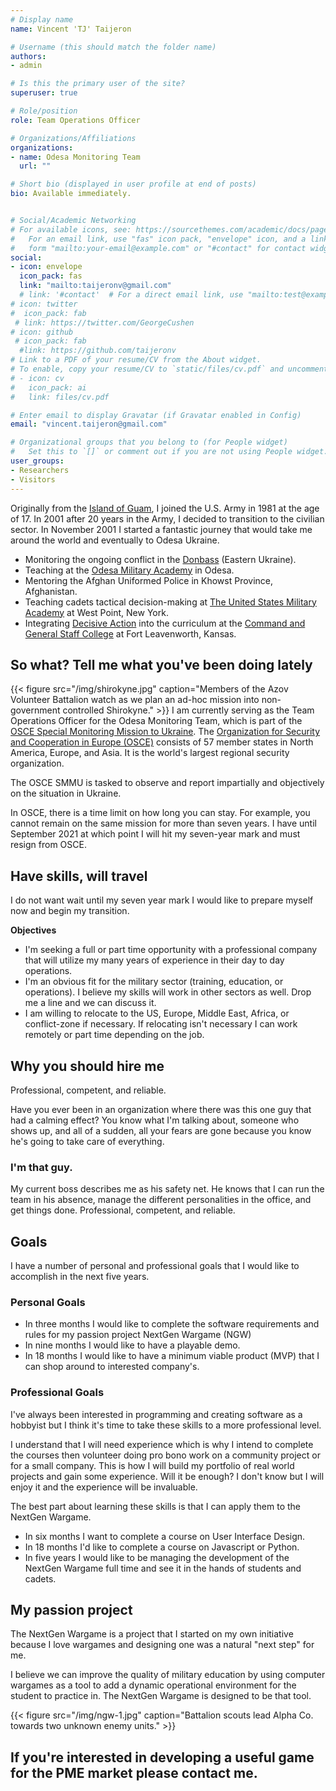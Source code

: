 ```yaml
---
# Display name
name: Vincent 'TJ' Taijeron

# Username (this should match the folder name)
authors:
- admin

# Is this the primary user of the site?
superuser: true

# Role/position
role: Team Operations Officer

# Organizations/Affiliations
organizations:
- name: Odesa Monitoring Team
  url: ""

# Short bio (displayed in user profile at end of posts)
bio: Available immediately.


# Social/Academic Networking
# For available icons, see: https://sourcethemes.com/academic/docs/page-builder/#icons
#   For an email link, use "fas" icon pack, "envelope" icon, and a link in the
#   form "mailto:your-email@example.com" or "#contact" for contact widget.
social:
- icon: envelope
  icon_pack: fas
  link: "mailto:taijeronv@gmail.com"
  # link: '#contact'  # For a direct email link, use "mailto:test@example.org".
# icon: twitter
#  icon_pack: fab
 # link: https://twitter.com/GeorgeCushen
# icon: github
 # icon_pack: fab
  #link: https://github.com/taijeronv
# Link to a PDF of your resume/CV from the About widget.
# To enable, copy your resume/CV to `static/files/cv.pdf` and uncomment the lines below.
# - icon: cv
#   icon_pack: ai
#   link: files/cv.pdf

# Enter email to display Gravatar (if Gravatar enabled in Config)
email: "vincent.taijeron@gmail.com"

# Organizational groups that you belong to (for People widget)
#   Set this to `[]` or comment out if you are not using People widget.
user_groups:
- Researchers
- Visitors
---
```


Originally from the [Island of Guam](https://en.wikipedia.org/wiki/Guam), I
joined the U.S. Army in 1981 at the age of 17. In 2001 after 20 years in the
Army, I decided to transition to the civilian sector. In November 2001 I started a
fantastic journey that would take me around the world and eventually to Odesa
Ukraine.

- Monitoring the ongoing conflict in the [Donbass](https://en.wikipedia.org/wiki/Donbass) (Eastern Ukraine).
- Teaching at the
  [Odesa Military Academy](https://en.wikipedia.org/wiki/Odessa_Military_Academy)
  in Odesa.
- Mentoring the Afghan Uniformed Police in Khowst Province, Afghanistan.
- Teaching cadets tactical decision-making at
  [The United States Military Academy](https://www.westpoint.edu/military/department-of-military-instruction/simulation-center) at West Point, New York.
- Integrating [Decisive Action](http://decisive-point.com/decisive-action/) into
  the curriculum at the
  [Command and General Staff College](https://usacac.army.mil/organizations/cace/cgsc) at Fort Leavenworth, Kansas.

## So what? Tell me what you've been doing lately

{{< figure src="/img/shirokyne.jpg" caption="Members of the Azov Volunteer Battalion watch as we plan an ad-hoc mission into non-government controlled Shirokyne." >}}
I am currently serving as the Team Operations Officer for the Odesa Monitoring
Team, which is part of the [OSCE Special Monitoring Mission to Ukraine](https://www.osce.org/special-monitoring-mission-to-ukraine). The
[Organization for Security and Cooperation in Europe (OSCE)](https://www.osce.org/whatistheosce/factsheet) consists of 57 member
states in North America, Europe, and Asia. It is the world's largest
regional security organization.  

The OSCE SMMU is tasked to observe and report impartially and objectively on the
situation in Ukraine.

In OSCE, there is a time limit on how long you can stay. For example, you cannot
remain on the same mission for more than seven years. I have until September
2021 at which point I will hit my seven-year mark and must resign from OSCE.

## Have skills, will travel
I do not want wait until my seven year mark I would like to prepare myself now and
begin my transition.

**Objectives**
- I'm seeking a full or part time opportunity with a professional company that will
  utilize my many years of experience in their day to day operations.
- I'm an obvious fit for the military sector (training, education, or
  operations). I believe my skills will work in other sectors as well. Drop me a
  line and we can discuss it.
- I am willing to relocate to the US, Europe, Middle East, Africa, or
  conflict-zone if necessary. If relocating isn't necessary I can
  work remotely or part time depending on the job.

## Why you should hire me
Professional, competent, and reliable.

Have you ever been in an organization where there was this one guy that had a
calming effect? You know what I'm talking about, someone who shows up, and all
of a sudden, all your fears are gone because you know he's going to take care of
everything.

### I'm that guy.
My current boss describes me as his safety net. He knows that I can run the team
in his absence, manage the different personalities in the office, and get
things done. Professional, competent, and reliable.

## Goals
I have a number of personal and professional goals that I would like to accomplish in the next five years.

### Personal Goals
- In three months I would like to complete the software requirements and rules for my passion project NextGen Wargame (NGW)
- In nine months I would like to have a playable demo.
- In 18 months I would like to have a minimum viable product (MVP) that I can shop around to interested company's.

### Professional Goals  
I've always been interested in programming and creating software as a hobbyist
but I think it's time to take these skills to a more professional level.

I understand that I will need experience which is why I intend to complete the
courses then volunteer doing pro bono work on a community project or for a small company.
This is how I will build my portfolio of real world projects and gain some
experience. Will it be enough? I don't know but I will enjoy it and the
experience will be invaluable.

The best part about learning these skills is that I can apply them to the NextGen
Wargame.

- In six months I want to complete a course on User Interface Design.  
- In 18 months I'd like to complete a course on Javascript or Python.
- In five years I would like to be managing the development of the NextGen
  Wargame full time and see it in the hands of students and cadets.
  
## My passion project
The NextGen Wargame is a project that I started on my own initiative because I love
wargames and designing one was a natural "next step" for me.  

I believe we can improve the quality of military education by using computer
wargames as a tool to add a dynamic operational environment for the student to
practice in. The NextGen Wargame is designed to be that tool.  

{{< figure src="/img/ngw-1.jpg" caption="Battalion scouts lead Alpha Co. towards two unknown enemy units." >}}

## If you're interested in developing a useful game for the PME market please contact me.
